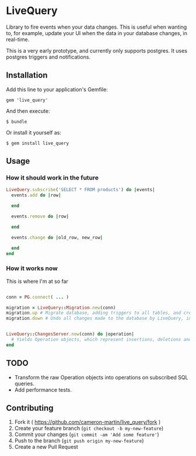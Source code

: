 # LiveQuery

Library to fire events when your data changes. This is useful when wanting to, for example, update your UI when the data in your database changes, in real-time.

This is a very early prototype, and currently only supports postgres. It uses postgres triggers and notifications.

## Installation

Add this line to your application's Gemfile:

    gem 'live_query'

And then execute:

    $ bundle

Or install it yourself as:

    $ gem install live_query

## Usage

### How it should work in the future

```ruby
LiveQuery.subscribe('SELECT * FROM products') do |events|
  events.add do |row|

  end

  events.remove do |row|

  end

  events.change do |old_row, new_row|

  end
end
```

### How it works now

This is where I'm at so far

```ruby

conn = PG.connect( ... )

migration = LiveQuery::Migration.new(conn)
migration.up # Migrate database, adding triggers to all tables, and creating a live_query_log table
migration.down # Undo all changes made to the database by LiveQuery, including dropping the live_query_log table


LiveQuery::ChangesServer.new(conn) do |operation|
  # Yields Operation objects, which represent insertions, deletions and updates. One per row.
end

```

## TODO

* Transform the raw Operation objects into operations on subscribed SQL queries.
* Add performance tests.


## Contributing

1. Fork it ( https://github.com/cameron-martin/live_query/fork )
2. Create your feature branch (`git checkout -b my-new-feature`)
3. Commit your changes (`git commit -am 'Add some feature'`)
4. Push to the branch (`git push origin my-new-feature`)
5. Create a new Pull Request
